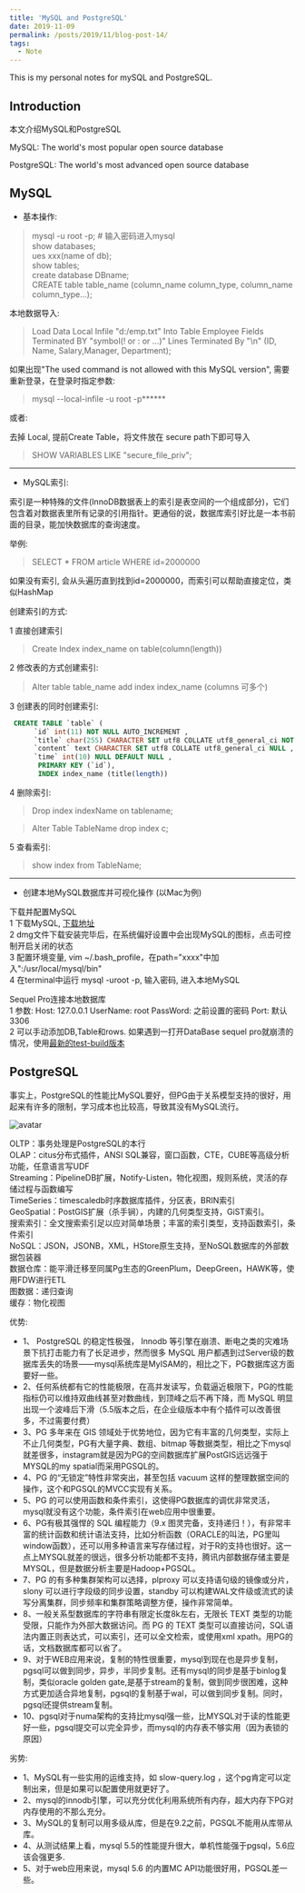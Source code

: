 ```yaml
---
title: 'MySQL and PostgreSQL'
date: 2019-11-09
permalink: /posts/2019/11/blog-post-14/
tags:
  - Note
---
```


This is my personal notes for mySQL and PostgreSQL.


Introduction
------------
本文介绍MySQL和PostgreSQL

MySQL: The world's most popular open source database

PostgreSQL: The world's most advanced open source database

MySQL
------

* 基本操作:  
> mysql -u root -p; # 输入密码进入mysql  
> show databases;  
> ues xxx(name of db);  
> show tables;  
> create database DBname;  
> CREATE table table_name (column_name column_type, column_name column_type...);  

本地数据导入:  

 > Load Data Local Infile "d:/emp.txt" Into Table Employee Fields Terminated BY "symbol(! or : or ...)" Lines Terminated By "\n" (ID, Name, Salary,Manager, Department);

 如果出现"The used command is not allowed with this MySQL version", 需要重新登录，在登录时指定参数:
 > mysql --local-infile -u root -p******

 或者:

去掉 Local, 提前Create Table，将文件放在 secure path下即可导入
> SHOW VARIABLES LIKE "secure_file_priv";

---------------

* MySQL索引:

索引是一种特殊的文件(InnoDB数据表上的索引是表空间的一个组成部分)，它们包含着对数据表里所有记录的引用指针。更通俗的说，数据库索引好比是一本书前面的目录，能加快数据库的查询速度。

举例:  
> SELECT * FROM article WHERE id=2000000

如果没有索引, 会从头遍历直到找到id=2000000，而索引可以帮助直接定位，类似HashMap

创建索引的方式:  

1 直接创建索引

> Create Index index_name on table(column(length))

2 修改表的方式创建索引:

> Alter table table_name add index index_name (columns 可多个)

3 创建表的同时创建索引:

```SQL
 CREATE TABLE `table` (
      `id` int(11) NOT NULL AUTO_INCREMENT ,
      `title` char(255) CHARACTER SET utf8 COLLATE utf8_general_ci NOT NULL ,
      `content` text CHARACTER SET utf8 COLLATE utf8_general_ci NULL ,
      `time` int(10) NULL DEFAULT NULL ,
       PRIMARY KEY (`id`),
       INDEX index_name (title(length))
```

4 删除索引:  

> Drop index indexName on tablename;   

> Alter Table TableName drop index c;

5 查看索引:

> show index from TableName;

---------------

* 创建本地MySQL数据库并可视化操作 (以Mac为例)

下载并配置MySQL  
1 下载MySQL, [下载地址](https://dev.mysql.com/downloads/mysql/)  
2 dmg文件下载安装完毕后，在系统偏好设置中会出现MySQL的图标，点击可控制开启关闭的状态  
3 配置环境变量, vim ~/.bash_profile，在path="xxxx"中加入":/usr/local/mysql/bin"  
4 在terminal中运行 mysql -uroot -p, 输入密码, 进入本地MySQL

Sequel Pro连接本地数据库  
1 参数: Host: 127.0.0.1 UserName: root PassWord: 之前设置的密码 Port: 默认3306  
2 可以手动添加DB,Table和rows. 如果遇到一打开DataBase sequel pro就崩溃的情况，使用[最新的test-build版本](https://sequelpro.com/test-builds)


PostgreSQL
------

事实上，PostgreSQL的性能比MySQL要好，但PG由于关系模型支持的很好，用起来有许多的限制，学习成本也比较高，导致其没有MySQL流行。  

![avatar](https://pic2.zhimg.com/80/v2-c35e6b6ce2559302f17665ee1bd6bde5_hd.jpg)

OLTP：事务处理是PostgreSQL的本行  
OLAP：citus分布式插件，ANSI SQL兼容，窗口函数，CTE，CUBE等高级分析功能，任意语言写UDF  
Streaming：PipelineDB扩展，Notify-Listen，物化视图，规则系统，灵活的存储过程与函数编写  
TimeSeries：timescaledb时序数据库插件，分区表，BRIN索引  
GeoSpatial：PostGIS扩展（杀手锏），内建的几何类型支持，GiST索引。  
搜索索引：全文搜索索引足以应对简单场景；丰富的索引类型，支持函数索引，条件索引  
NoSQL：JSON，JSONB，XML，HStore原生支持，至NoSQL数据库的外部数据包装器  
数据仓库：能平滑迁移至同属Pg生态的GreenPlum，DeepGreen，HAWK等，使用FDW进行ETL  
图数据：递归查询  
缓存：物化视图  


优势:
* 1、 PostgreSQL 的稳定性极强， Innodb 等引擎在崩溃、断电之类的灾难场景下抗打击能力有了长足进步，然而很多 MySQL 用户都遇到过Server级的数据库丢失的场景——mysql系统库是MyISAM的，相比之下，PG数据库这方面要好一些。  
* 2、任何系统都有它的性能极限，在高并发读写，负载逼近极限下，PG的性能指标仍可以维持双曲线甚至对数曲线，到顶峰之后不再下降，而 MySQL 明显出现一个波峰后下滑（5.5版本之后，在企业级版本中有个插件可以改善很多，不过需要付费）  
* 3、PG 多年来在 GIS 领域处于优势地位，因为它有丰富的几何类型，实际上不止几何类型，PG有大量字典、数组、bitmap 等数据类型，相比之下mysql就差很多，instagram就是因为PG的空间数据库扩展PostGIS远远强于MYSQL的my spatial而采用PGSQL的。  
* 4、PG 的“无锁定”特性非常突出，甚至包括 vacuum 这样的整理数据空间的操作，这个和PGSQL的MVCC实现有关系。  
* 5、PG 的可以使用函数和条件索引，这使得PG数据库的调优非常灵活，mysql就没有这个功能，条件索引在web应用中很重要。  
* 6、PG有极其强悍的 SQL 编程能力（9.x 图灵完备，支持递归！），有非常丰富的统计函数和统计语法支持，比如分析函数（ORACLE的叫法，PG里叫window函数），还可以用多种语言来写存储过程，对于R的支持也很好。这一点上MYSQL就差的很远，很多分析功能都不支持，腾讯内部数据存储主要是MYSQL，但是数据分析主要是Hadoop+PGSQL。  
* 7、PG 的有多种集群架构可以选择，plproxy 可以支持语句级的镜像或分片，slony 可以进行字段级的同步设置，standby 可以构建WAL文件级或流式的读写分离集群，同步频率和集群策略调整方便，操作非常简单。  
* 8、一般关系型数据库的字符串有限定长度8k左右，无限长 TEXT 类型的功能受限，只能作为外部大数据访问。而 PG 的 TEXT 类型可以直接访问，SQL语法内置正则表达式，可以索引，还可以全文检索，或使用xml xpath。用PG的话，文档数据库都可以省了。
* 9、对于WEB应用来说，复制的特性很重要，mysql到现在也是异步复制，pgsql可以做到同步，异步，半同步复制。还有mysql的同步是基于binlog复制，类似oracle golden gate,是基于stream的复制，做到同步很困难，这种方式更加适合异地复制，pgsql的复制基于wal，可以做到同步复制。同时，pgsql还提供stream复制。
* 10、pgsql对于numa架构的支持比mysql强一些，比MYSQL对于读的性能更好一些，pgsql提交可以完全异步，而mysql的内存表不够实用（因为表锁的原因）


劣势:
* 1、MySQL有一些实用的运维支持，如 slow-query.log ，这个pg肯定可以定制出来，但是如果可以配置使用就更好了。
* 2、mysql的innodb引擎，可以充分优化利用系统所有内存，超大内存下PG对内存使用的不那么充分。
* 3、MySQL的复制可以用多级从库，但是在9.2之前，PGSQL不能用从库带从库。
* 4、从测试结果上看，mysql 5.5的性能提升很大，单机性能强于pgsql，5.6应该会强更多.
* 5、对于web应用来说，mysql 5.6 的内置MC API功能很好用，PGSQL差一些。
 